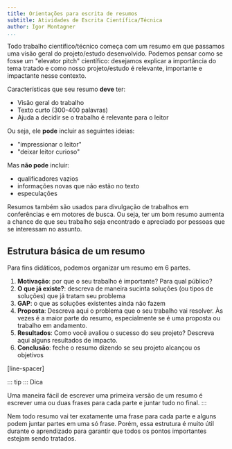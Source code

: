 ```yaml
---
title: Orientações para escrita de resumos
subtitle: Atividades de Escrita Científica/Técnica
author: Igor Montagner
...
```


Todo trabalho científico/técnico começa com um resumo em que passamos uma visão geral do projeto/estudo desenvolvido. Podemos pensar como se fosse um "elevator pitch" científico: desejamos explicar a importância do tema tratado e como nosso projeto/estudo é relevante, importante e impactante nesse contexto.

Características que seu resumo **deve** ter:

- Visão geral do trabalho
- Texto curto (300-400 palavras)
- Ajuda a decidir se o trabalho é relevante para o leitor

Ou seja, ele **pode** incluir as seguintes ideias:

- "impressionar o leitor"
- "deixar leitor curioso"

Mas **não pode** incluir:

- qualificadores vazios
- informações novas que não estão no texto
- especulações

Resumos também são usados para divulgação de trabalhos em conferências e em motores de busca. Ou seja, ter um bom resumo aumenta a chance de que seu trabalho seja encontrado e apreciado por pessoas que se interessam no assunto.

## Estrutura básica de um resumo

Para fins didáticos, podemos organizar um resumo em 6 partes.

1. **Motivação**: por que o seu trabalho é importante? Para qual público?
2. **O que já existe?**: descreva de maneira sucinta soluções (ou tipos de soluções) que já tratam seu problema
3. **GAP**: o que as soluções existentes ainda não fazem
4. **Proposta**: Descreva aqui o problema que o seu trabalho vai resolver. Às vezes é a maior parte do resumo, especialmente se é uma proposta ou trabalho em andamento.
5. **Resultados**: Como você avaliou o sucesso do seu projeto? Descreva aqui alguns resultados de impacto.
6. **Conclusão**: feche o resumo dizendo se seu projeto alcançou os objetivos

[line-spacer]

::: tip :::
Dica

Uma maneira fácil de escrever uma primeira versão de um resumo é escrever uma ou duas frases para cada parte e juntar tudo no final.
:::

Nem todo resumo vai ter exatamente uma frase para cada parte e alguns podem juntar partes em uma só frase. Porém, essa estrutura é muito útil durante o aprendizado para garantir que todos os pontos importantes estejam sendo tratados.
